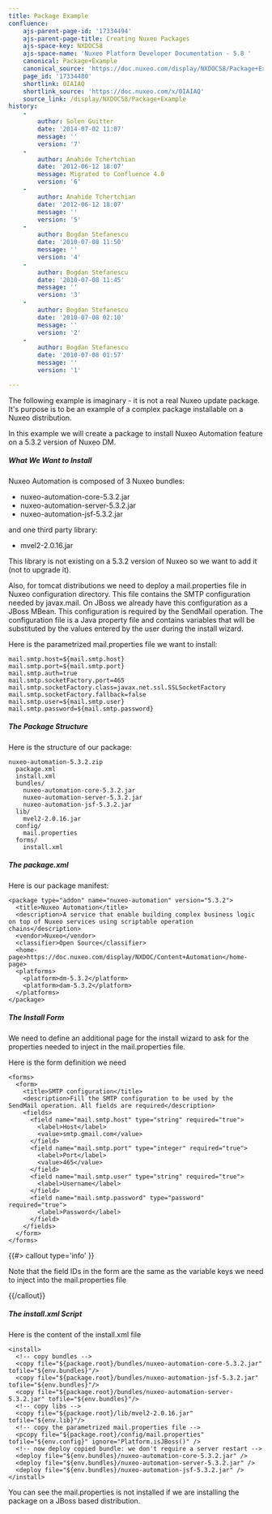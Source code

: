 ```yaml
---
title: Package Example
confluence:
    ajs-parent-page-id: '17334494'
    ajs-parent-page-title: Creating Nuxeo Packages
    ajs-space-key: NXDOC58
    ajs-space-name: 'Nuxeo Platform Developer Documentation - 5.8 '
    canonical: Package+Example
    canonical_source: 'https://doc.nuxeo.com/display/NXDOC58/Package+Example'
    page_id: '17334480'
    shortlink: 0IAIAQ
    shortlink_source: 'https://doc.nuxeo.com/x/0IAIAQ'
    source_link: /display/NXDOC58/Package+Example
history:
    - 
        author: Solen Guitter
        date: '2014-07-02 11:07'
        message: ''
        version: '7'
    - 
        author: Anahide Tchertchian
        date: '2012-06-12 18:07'
        message: Migrated to Confluence 4.0
        version: '6'
    - 
        author: Anahide Tchertchian
        date: '2012-06-12 18:07'
        message: ''
        version: '5'
    - 
        author: Bogdan Stefanescu
        date: '2010-07-08 11:50'
        message: ''
        version: '4'
    - 
        author: Bogdan Stefanescu
        date: '2010-07-08 11:45'
        message: ''
        version: '3'
    - 
        author: Bogdan Stefanescu
        date: '2010-07-08 02:10'
        message: ''
        version: '2'
    - 
        author: Bogdan Stefanescu
        date: '2010-07-08 01:57'
        message: ''
        version: '1'

---
```

The following example is imaginary - it is not a real Nuxeo update package. It's&nbsp;purpose&nbsp;is to be an example of a complex package installable on a Nuxeo distribution.

In this example we will create a package to install Nuxeo Automation feature on a 5.3.2 version of Nuxeo DM.

##### What We Want to Install

Nuxeo Automation is composed of 3 Nuxeo bundles:

*   nuxeo-automation-core-5.3.2.jar
*   nuxeo-automation-server-5.3.2.jar
*   nuxeo-automation-jsf-5.3.2.jar

and one third party library:

*   mvel2-2.0.16.jar

This library is not existing on a 5.3.2 version of Nuxeo so we want to add it (not to upgrade it).

Also, for tomcat distributions we need to deploy a mail.properties file in Nuxeo configuration directory. This file contains the SMTP configuration needed by javax.mail. On JBoss we already have this configuration as a JBoss MBean. This configuration is required by the SendMail operation. The configuration file is a Java property file and contains variables that will be substituted by the values entered by the user during the install wizard.&nbsp;

Here is the parametrized mail.properties file we want to install:

```
mail.smtp.host=${mail.smtp.host}
mail.smtp.port=${mail.smtp.port}
mail.smtp.auth=true
mail.smtp.socketFactory.port=465
mail.smtp.socketFactory.class=javax.net.ssl.SSLSocketFactory
mail.smtp.socketFactory.fallback=false
mail.smtp.user=${mail.smtp.user}
mail.smtp.password=${mail.smtp.password}

```

##### The Package Structure

Here is the structure of our package:

```
nuxeo-automation-5.3.2.zip
  package.xml
  install.xml
  bundles/
    nuxeo-automation-core-5.3.2.jar
    nuxeo-automation-server-5.3.2.jar
    nuxeo-automation-jsf-5.3.2.jar
  lib/
    mvel2-2.0.16.jar
  config/
    mail.properties
  forms/
    install.xml

```

##### The package.xml

Here is our package manifest:

```
<package type="addon" name="nuxeo-automation" version="5.3.2">
  <title>Nuxeo Automation</title>
  <description>A service that enable building complex business logic on top of Nuxeo services using scriptable operation chains</description>
  <vendor>Nuxeo</vendor>
  <classifier>Open Source</classifier>
  <home-page>https://doc.nuxeo.com/display/NXDOC/Content+Automation</home-page>
  <platforms>
    <platform>dm-5.3.2</platform>
    <platform>dam-5.3.2</platform>
  </platforms>
</package>

```

##### The Install Form

We need to define an additional page for the install wizard to ask for the properties needed to inject in the mail.properties file.

Here is the form definition we need

```
<forms>
  <form>
    <title>SMTP configuration</title>
    <description>Fill the SMTP configuration to be used by the SendMail operation. All fields are required</description>
    <fields>
      <field name="mail.smtp.host" type="string" required="true">
        <label>Host</label>
        <value>smtp.gmail.com</value>
      </field>
      <field name="mail.smtp.port" type="integer" required="true">
        <label>Port</label>
        <value>465</value>
      </field>
      <field name="mail.smtp.user" type="string" required="true">
        <label>Username</label>
      </field>
      <field name="mail.smtp.password" type="password" required="true">
        <label>Password</label>
      </field>
    </fields>
  </form>
</forms>

```

{{#> callout type='info' }}

Note that the field IDs in the form are the same as the variable keys we need to inject into the mail.properties file

{{/callout}}

##### The install.xml Script

Here is the content of the install.xml file

```
<install>
  <!-- copy bundles -->
  <copy file="${package.root}/bundles/nuxeo-automation-core-5.3.2.jar" tofile="${env.bundles}"/>
  <copy file="${package.root}/bundles/nuxeo-automation-jsf-5.3.2.jar" tofile="${env.bundles}"/>
  <copy file="${package.root}/bundles/nuxeo-automation-server-5.3.2.jar" tofile="${env.bundles}"/>
  <!-- copy libs -->
  <copy file="${package.root}/lib/mvel2-2.0.16.jar" tofile="${env.lib}"/>
  <!-- copy the parametrized mail.properties file -->
  <pcopy file="${package.root}/config/mail.properties" tofile="${env.config}" ignore="Platform.isJBoss()" />
  <!-- now deploy copied bundle: we don't require a server restart -->
  <deploy file="${env.bundles}/nuxeo-automation-core-5.3.2.jar" />
  <deploy file="${env.bundles}/nuxeo-automation-server-5.3.2.jar" />
  <deploy file="${env.bundles}/nuxeo-automation-jsf-5.3.2.jar" />
</install>

```

You can see the mail.properties is not installed if we are installing the package on a JBoss based distribution.